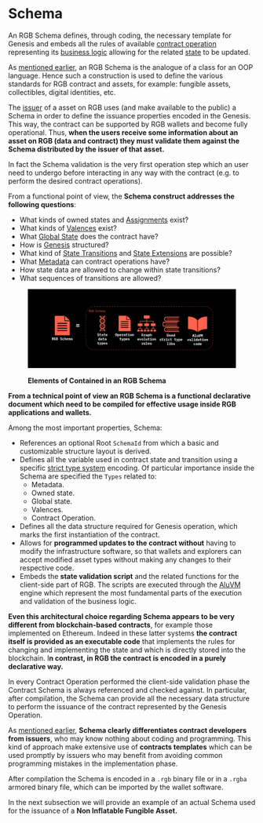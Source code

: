 # Schema

An RGB Schema defines, through coding, the necessary template for Genesis and embeds all the rules of available [contract operation](../../annexes/glossary.md#contract-operation) representing its [business logic](../../annexes/glossary.md#business-logic)  allowing for the related [state](../../annexes/glossary.md#contract-state) to be updated.

As [mentioned earlier](../schema-interface.md), an RGB Schema is the analogue of a class for an OOP language. Hence such a construction is used to define the various standards for RGB contract and assets, for example: fungible assets, collectibles, digital identities, etc.

The [issuer](../../annexes/glossary.md#contract-participant) of a asset on RGB uses (and make available to the public) a Schema in order to define the issuance properties encoded in the Genesis. This way, the contract can be supported by RGB wallets and become fully operational. Thus, **when the users receive some information about an asset on RGB (data and contract) they must validate them against the Schema distributed by the issuer of that asset.**

In fact the Schema validation is the very first operation step which an user need to undergo before interacting in any way with the contract (e.g. to perform the desired contract operations).

From a functional point of view, the **Schema construct addresses the following questions**:

* What kinds of owned states and [Assignments](../../annexes/glossary.md#assignment) exist?
* What kinds of [Valences](../../annexes/glossary.md#valency) exist?
* What [Global State](../../rgb-state-and-operations/components-of-a-contract-operation.md#global-state) does the contract have?
* How is [Genesis](../../annexes/glossary.md#genesis) structured?
* What kind of [State Transitions](../../annexes/glossary.md#state-transition) and [State Extensions](../../annexes/glossary.md#state-extension) are possible?
* What [Metadata](../../rgb-state-and-operations/components-of-a-contract-operation.md#metadata) can contract operations have?
* How state data are allowed to change within state transitions?
* What sequences of transitions are allowed?

<figure><img src="../../.gitbook/assets/schema-components (2).png" alt=""><figcaption><p><strong>Elements of Contained in an RGB Schema</strong></p></figcaption></figure>

**From a technical point of view an RGB Schema is a functional declarative document which need to be compiled for effective usage inside RGB applications and wallets.**

Among the most important properties, Schema:

* References an optional Root `SchemaId` from which a basic and customizable structure layout is derived.
* Defines all the variable used in contract state and transition using a specific [strict type system](https://www.strict-types.org/) encoding. Of particular importance inside the Schema are specified the `Types` related to:
  * Metadata.
  * Owned state.
  * Global state.
  * Valences.
  * Contract Operation.
* Defines all the data structure required for Genesis operation, which marks the first instantiation of the contract.
* Allows for **programmed updates to the contract without** having to modify the infrastructure software, so that wallets and explorers can accept modified asset types without making any changes to their respective code.
* Embeds the **state validation script** and the related functions for the client-side part of RGB. The scripts are executed through the [AluVM](../../annexes/glossary.md#aluvm) engine which represent the most fundamental parts of the execution and validation of the business logic.

**Even this architectural choice regarding Schema appears to be very different from blockchain-based contracts**, for example those implemented on Ethereum. Indeed in these latter systems **the contract itself is provided as an executable code** that implements the rules for changing and implementing the state and which is directly stored into the blockchain. I**n contrast, in RGB the contract is encoded in a purely declarative way.**

In every Contract Operation performed the client-side validation phase the Contract Schema is always referenced and checked against. In particular, after compilation, the Schema can provide all the necessary data structure to perform the issuance of the contract represented by the Genesis Operation.

As [mentioned earlier](../../rgb-state-and-operations/features-of-rgb-state.md#the-validation-ownership-paradigm-in-rgb), **Schema clearly differentiates contract developers from issuers**, who may know nothing about coding and programming. This kind of approach make extensive use of **contracts templates** which can be used promptly by issuers who may benefit from avoiding common programming mistakes in the implementation phase.

After compilation the Schema is encoded in a `.rgb` binary file or in a `.rgba` armored binary file, which can be imported by the wallet software.

In the next subsection we will provide an example of an actual Schema used for the issuance of a **Non Inflatable Fungible Asset.**
